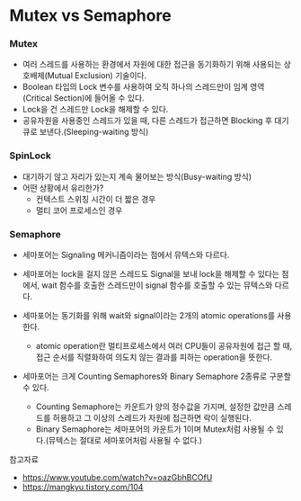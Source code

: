 # Mutex vs Semaphore
### Mutex
- 여러 스레드를 사용하는 환경에서 자원에 대한 접근을 동기화하기 위해 사용되는 상호배제(Mutual Exclusion) 기술이다.
- Boolean 타입의 Lock 변수를 사용하여 오직 하나의 스레드만이  임계 영역(Critical Section)에 들어올 수 있다.
-  Lock을 건 스레드만 Lock을 해제할 수 있다.
- 공유자원을 사용중인 스레드가 있을 때, 다른 스레드가 접근하면 Blocking 후 대기 큐로 보낸다.(Sleeping-waiting 방식)

### SpinLock
- 대기하기 않고 자리가 있는지 계속 물어보는 방식(Busy-waiting 방식)
- 어떤 상황에서 유리한가?
  - 컨텍스트 스위칭 시간이 더 짧은 경우
  - 멀티 코어 프로세스인 경우

### Semaphore
- 세마포어는 Signaling 메커니즘이라는 점에서 뮤텍스와 다르다.
- 세마포어는 lock을 걸지 않은 스레드도 Signal을 보내 lock을 해제할 수 있다는 점에서, wait 함수를 호출한 스레드만이 signal 함수를 호출할 수 있는 뮤텍스와 다르다.
- 세마포어는 동기화를 위해 wait와 signal이라는 2개의 atomic operations를 사용한다.

  - atomic operation란 멀티프로세스에서 여러 CPU들이 공유자원에 접근 할 때, 접근 순서를 직렬화하여 의도치 않는 결과를 피하는 operation을 뜻한다.

- 세마포어는 크게 Counting Semaphores와 Binary Semaphore 2종류로 구분할 수 있다.
  - Counting Semaphore는 카운트가 양의 정수값을 가지며, 설정한 값만큼 스레드를 허용하고 그 이상의 스레드가 자원에 접근하면 락이 실행된다.
  - Binary Semaphore는 세마포어의 카운트가 1이며 Mutex처럼 사용될 수 있다.(뮤텍스는 절대로 세마포어처럼 사용될 수 없다.)

참고자료
- https://www.youtube.com/watch?v=oazGbhBCOfU
- https://mangkyu.tistory.com/104